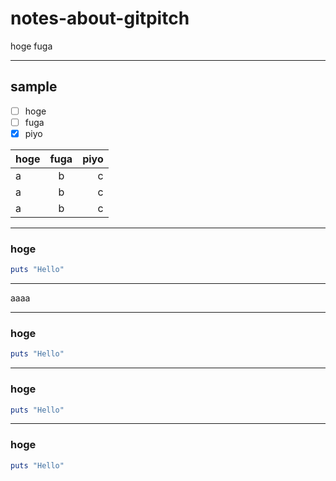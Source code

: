 # notes-about-gitpitch
hoge
fuga

---

## sample

- [ ] hoge
- [ ] fuga
- [x] piyo

|hoge|fuga|piyo|
|:---|:---:|---:|
|a|b|c|
|a|b|c|
|a|b|c|

---

### hoge

```hoge.rb
puts "Hello"
```

---

aaaa

---

### hoge

```hoge.rb
puts "Hello"
```

---

### hoge

```hoge.rb
puts "Hello"
```

---

### hoge

```hoge.rb
puts "Hello"
```
